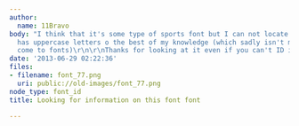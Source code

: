 ```yaml
---
author:
  name: 11Bravo
body: "I think that it's some type of sports font but I can not locate it.\r\nIt only
  has uppercase letters o the best of my knowledge (which sadly isn't much when it
  come to fonts)\r\n\r\nThanks for looking at it even if you can't ID it. "
date: '2013-06-29 02:22:36'
files:
- filename: font_77.png
  uri: public://old-images/font_77.png
node_type: font_id
title: Looking for information on this font font

---
```


